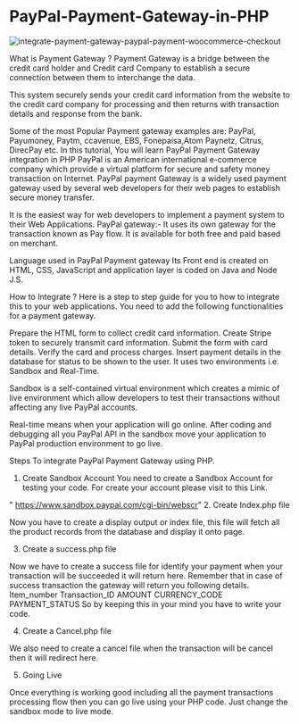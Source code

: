 # PayPal-Payment-Gateway-in-PHP


![integrate-payment-gateway-paypal-payment-woocommerce-checkout](https://user-images.githubusercontent.com/20369800/92320831-2ce60000-f042-11ea-9393-1c53c815adef.jpeg)




What is Payment Gateway ?
Payment Gateway is a bridge between the credit card holder and Credit card Company to establish a secure connection between them to interchange the data.

This system securely sends your credit card information from the website to the credit card company for processing and then returns with transaction details and response from the bank.

Some of the most Popular Payment gateway examples are: PayPal, Payumoney, Paytm, ccavenue, EBS, Fonepaisa,Atom Paynetz, Citrus, DirecPay etc.
In this tutorial, You will learn
PayPal Payment Gateway integration in PHP
PayPal is an American international e-commerce company which provide a virtual platform for secure and safety money transaction on Internet.
PayPal payment Gateway is a widely used payment gateway used by several web developers for their web pages to establish secure money transfer.

It is the easiest way for web developers to implement a payment system to their Web Applications.
PayPal gateway:-
It uses its own gateway for the transaction known as Pay flow. It is available for both free and paid based on merchant.

Language used in PayPal Payment gateway
Its Front end is created on HTML, CSS, JavaScript and application layer is coded on Java and Node J.S.

How to Integrate ?
Here is a step to step guide for you to how to integrate this to your web applications.
You need to add the following functionalities for a payment gateway.

Prepare the HTML form to collect credit card information.
Create Stripe token to securely transmit card information.
Submit the form with card details.
Verify the card and process charges.
Insert payment details in the database for status to be shown to the user.
It uses two environments i.e. Sandbox and Real-Time.

Sandbox is a self-contained virtual environment which creates a mimic of live environment which allow developers to test their transactions without affecting any live PayPal accounts.

Real-time means when your application will go online. After coding and debugging all you PayPal API in the sandbox move your application to PayPal production environment to go live.

Steps To integrate PayPal Payment Gateway using PHP.
1. Create Sandbox Account
You need to create a Sandbox Account for testing your code. For create your account please visit to this Link.

" https://www.sandbox.paypal.com/cgi-bin/webscr"
2. Create Index.php file

Now you have to create a display output or index file, this file will fetch all the product records from the database and display it onto page.

3. Create a success.php file

Now we have to create a success file for identify your payment when your transaction will be succeeded it will return here. Remember that in case of success transaction the gateway will return you following details.
Item_number
Transaction_ID
AMOUNT
CURRENCY_CODE
PAYMENT_STATUS
So by keeping this in your mind you have to write your code.

4. Create a Cancel.php file

We also need to create a cancel file when the transaction will be cancel then it will redirect here.

5. Going Live

Once everything is working good including all the payment transactions processing flow then you can go live using your PHP code. Just change the sandbox mode to live mode.
